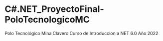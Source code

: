 # C#.NET_ProyectoFinal-PoloTecnologicoMC
Polo Tecnológico Mina Clavero 
Curso de Introduccion a NET 6.0
Año 2022
